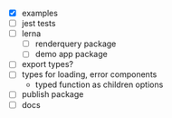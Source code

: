 - [x] examples
- [ ] jest tests
- [ ] lerna
  - [ ] renderquery package
  - [ ] demo app package
- [ ] export types?
- [ ] types for loading, error components
  - typed function as children options
- [ ] publish package
- [ ] docs
